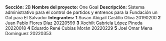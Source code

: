**Sección:** 2B
**Nombre del proyecto:** One Goal
**Descripción:** Sistema administrativo para el control de partidos y entrenos para la Fundación un Gol para El Salvador
**Integrantes:**
**1** Susan Abigail Castillo Oliva 20190200
**2** Juan Pablo Flores Díaz 20220599
**3** Xochilt Gabriela López Pineda 20220018
**4** Eduardo René Cubías Morán 20220229
**5** Joel Omar Mena Domínguez 20220353
